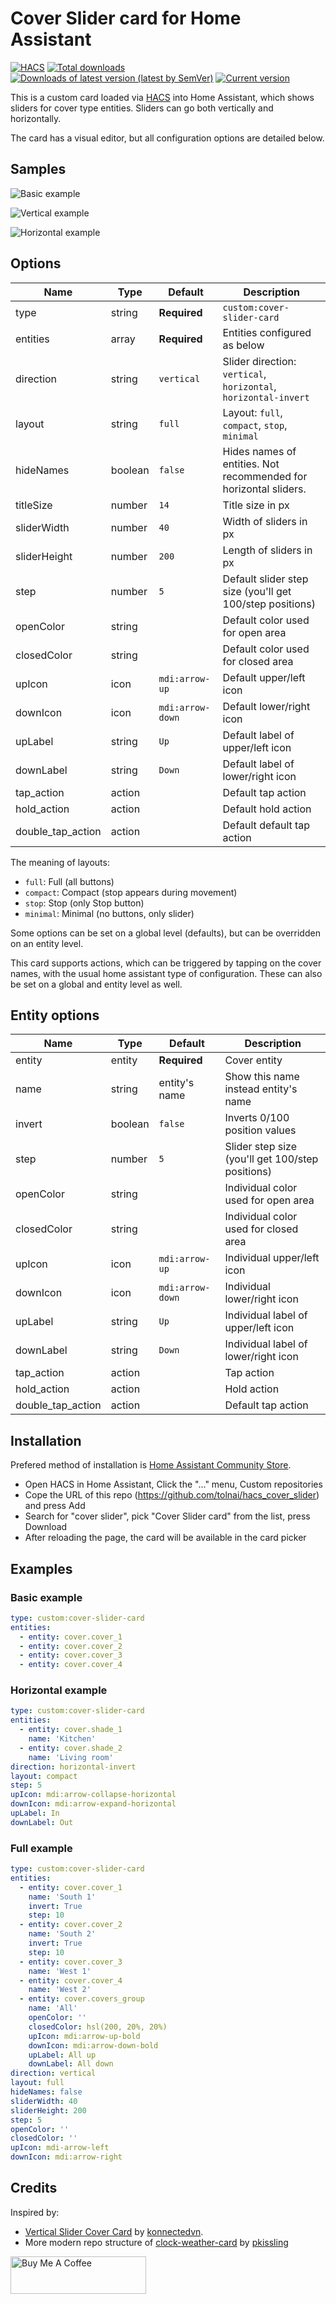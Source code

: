 # Cover Slider card for Home Assistant

[![HACS](https://img.shields.io/badge/HACS-Default-41BDF5.svg)](https://github.com/hacs/integration)
[![Total downloads](https://img.shields.io/github/downloads/tolnai/hacs_cover_slider/total)](https://github.com/tolnai/hacs_cover_slider/releases)
[![Downloads of latest version (latest by SemVer)](https://img.shields.io/github/downloads/tolnai/hacs_cover_slider/latest/total?sort=semver)](https://github.com/tolnai/hacs_cover_slider/releases/latest)
[![Current version](https://img.shields.io/github/v/release/tolnai/hacs_cover_slider)](https://github.com/tolnai/hacs_cover_slider/releases/latest)

This is a custom card loaded via [HACS](https://hacs.xyz) into Home Assistant, which shows sliders for cover type entities. Sliders can go both vertically and horizontally.

The card has a visual editor, but all configuration options are detailed below.

## Samples

![Basic example](images/basic.png)

![Vertical example](images/vertical.png)

![Horizontal example](images/horizontal.png)

## Options

| Name              | Type    | Default          | Description                                                      |
| ----------------- | ------- | ---------------- | ---------------------------------------------------------------- |
| type              | string  | **Required**     | `custom:cover-slider-card`                                       |
| entities          | array   | **Required**     | Entities configured as below                                     |
| direction         | string  | `vertical`       | Slider direction: `vertical`, `horizontal`, `horizontal-invert`  |
| layout            | string  | `full`           | Layout: `full`, `compact`, `stop`, `minimal`                     |
| hideNames         | boolean | `false`          | Hides names of entities. Not recommended for horizontal sliders. |
| titleSize         | number  | `14`             | Title size in px                                                 |
| sliderWidth       | number  | `40`             | Width of sliders in px                                           |
| sliderHeight      | number  | `200`            | Length of sliders in px                                          |
| step              | number  | `5`              | Default slider step size (you'll get 100/step positions)         |
| openColor         | string  |                  | Default color used for open area                                 |
| closedColor       | string  |                  | Default color used for closed area                               |
| upIcon            | icon    | `mdi:arrow-up`   | Default upper/left icon                                          |
| downIcon          | icon    | `mdi:arrow-down` | Default lower/right icon                                         |
| upLabel           | string  | `Up`             | Default label of upper/left icon                                 |
| downLabel         | string  | `Down`           | Default label of lower/right icon                                |
| tap_action        | action  |                  | Default tap action                                               |
| hold_action       | action  |                  | Default hold action                                              |
| double_tap_action | action  |                  | Default default tap action                                       |

The meaning of layouts:

- `full`: Full (all buttons)
- `compact`: Compact (stop appears during movement)
- `stop`: Stop (only Stop button)
- `minimal`: Minimal (no buttons, only slider)

Some options can be set on a global level (defaults), but can be overridden on an entity level.

This card supports actions, which can be triggered by tapping on the cover names, with the usual home assistant type of configuration. These can also be set on a global and entity level as well.

## Entity options

| Name              | Type    | Default          | Description                                      |
| ----------------- | ------- | ---------------- | ------------------------------------------------ |
| entity            | entity  | **Required**     | Cover entity                                     |
| name              | string  | entity's name    | Show this name instead entity's name             |
| invert            | boolean | `false`          | Inverts 0/100 position values                    |
| step              | number  | `5`              | Slider step size (you'll get 100/step positions) |
| openColor         | string  |                  | Individual color used for open area              |
| closedColor       | string  |                  | Individual color used for closed area            |
| upIcon            | icon    | `mdi:arrow-up`   | Individual upper/left icon                       |
| downIcon          | icon    | `mdi:arrow-down` | Individual lower/right icon                      |
| upLabel           | string  | `Up`             | Individual label of upper/left icon              |
| downLabel         | string  | `Down`           | Individual label of lower/right icon             |
| tap_action        | action  |                  | Tap action                                       |
| hold_action       | action  |                  | Hold action                                      |
| double_tap_action | action  |                  | Default tap action                               |

## Installation

Prefered method of installation is [Home Assistant Community Store](https://github.com/hacs/integration).

- Open HACS in Home Assistant, Click the "..." menu, Custom repositories
- Cope the URL of this repo (<https://github.com/tolnai/hacs_cover_slider>) and press Add
- Search for "cover slider", pick "Cover Slider card" from the list, press Download
- After reloading the page, the card will be available in the card picker

## Examples

### Basic example

```yaml
type: custom:cover-slider-card
entities:
  - entity: cover.cover_1
  - entity: cover.cover_2
  - entity: cover.cover_3
  - entity: cover.cover_4
```

### Horizontal example

```yaml
type: custom:cover-slider-card
entities:
  - entity: cover.shade_1
    name: 'Kitchen'
  - entity: cover.shade_2
    name: 'Living room'
direction: horizontal-invert
layout: compact
step: 5
upIcon: mdi:arrow-collapse-horizontal
downIcon: mdi:arrow-expand-horizontal
upLabel: In
downLabel: Out
```

### Full example

```yaml
type: custom:cover-slider-card
entities:
  - entity: cover.cover_1
    name: 'South 1'
    invert: True
    step: 10
  - entity: cover.cover_2
    name: 'South 2'
    invert: True
    step: 10
  - entity: cover.cover_3
    name: 'West 1'
  - entity: cover.cover_4
    name: 'West 2'
  - entity: cover.covers_group
    name: 'All'
    openColor: ''
    closedColor: hsl(200, 20%, 20%)
    upIcon: mdi:arrow-up-bold
    downIcon: mdi:arrow-down-bold
    upLabel: All up
    downLabel: All down
direction: vertical
layout: full
hideNames: false
sliderWidth: 40
sliderHeight: 200
step: 5
openColor: ''
closedColor: ''
upIcon: mdi-arrow-left
downIcon: mdi:arrow-right
```

## Credits

Inspired by:

- [Vertical Slider Cover Card](https://github.com/konnectedvn/lovelace-vertical-slider-cover-card) by [konnectedvn](https://github.com/konnectedvn).
- More modern repo structure of [clock-weather-card](https://github.com/pkissling/clock-weather-card) by [pkissling](https://github.com/pkissling)

<a href="https://www.buymeacoffee.com/tolnai" target="_blank"><img src="https://cdn.buymeacoffee.com/buttons/v2/default-blue.png" alt="Buy Me A Coffee" style="height: 60px !important;width: 217px !important;" ></a>
